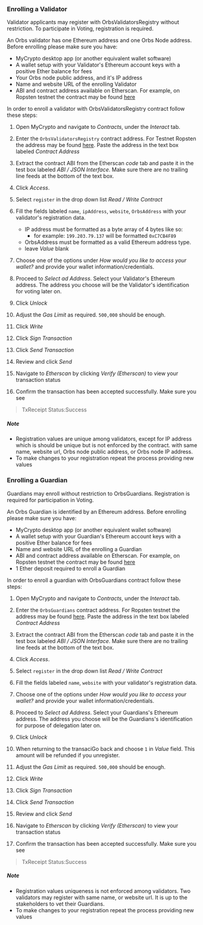 ### Enrolling a Validator

Validator applicants may register with OrbsValidatorsRegistry without 
restriction. To participate in Voting, registration is required. 

An Orbs validator has one Ethereum address and one Orbs Node address.
Before enrolling please make sure you have:

 - MyCrypto desktop app (or another equivalent wallet software)
 - A wallet setup with your Validator's Ethereum account keys with a positive Ether balance for fees
 - Your Orbs node public address, and it's IP address
 - Name and website URL of the enrolling Validator 
 - ABI and contract address available on Etherscan. For example, on Ropsten testnet the contract may be found [here][2] 

In order to enroll a validator with OrbsValidatorsRegistry contract follow these
steps:

1. Open MyCrypto and navigate to *Contracts*, under the *Interact* tab.
1. Enter the `OrbsValidatorsRegistry` contract address. For Testnet Ropsten the address may be found [here][2]. Paste the address in the text 
box labeled *Contract Address*
1. Extract the contract ABI from the Etherscan *code* tab and paste it 
in the test box labeled *ABI / JSON Interface*. Make sure there are no trailing line feeds at the bottom of the text box.
1. Click *Access*.
1. Select `register` in the drop down list *Read / Write Contract*
1. Fill the fields labeled `name`, `ipAddress`, `website`, `OrbsAddress` 
with your validator's registration data.
    - IP address must be formatted as a byte array of 4 bytes like so: 
        - for example: `199.203.79.137` will be formatted `0xC7CB4F89`
    - OrbsAddress must be formatted as a valid Ethereum address type.
    - leave *Value* blank
1. Choose one of the options under *How would you like to access your wallet?*
and provide your wallet information/credentials.
1. Proceed to *Select ad Address*. Select your Validator's Ethereum address. 
The address you choose will be the Validator's identification for voting later on.
1. Click *Unlock*
1. Adjust the *Gas Limit* as required. `500,000` should be enough.
1. Click *Write* 
1. Click *Sign Transaction*
1. Click *Send Transaction*

1. Review and click *Send*

1. Navigate to *Etherscan* by clicking *Verify (Etherscan)* to view your 
transaction status

1. Confirm the transaction has been accepted successfully. 
Make sure you see 
> TxReceipt Status:Success

[2]: https://ropsten.etherscan.io/address/0xd492757cee4c0e1159376aE7Da795fB6D949900a#code
##### Note
* Registration values are unique among validators, except for IP address which 
is should be unique but is not enforced by the contract. 
with same name, website url, Orbs node public address, or Orbs node IP address. 
* To make changes to your registration repeat the process providing new values
 
 

### Enrolling a Guardian

Guardians may enroll without restriction to OrbsGuardians. Registration is 
required for participation in Voting.

An Orbs Guardian is identified by an Ethereum address.
Before enrolling please make sure you have:

 - MyCrypto desktop app (or another equivalent wallet software)
 - A wallet setup with your Guardian's Ethereum account keys with a positive Ether balance for fees
 - Name and website URL of the enrolling a Guardian
 - ABI and contract address available on Etherscan. For example, on Ropsten testnet the contract may be found [here][1] 
 - 1 Ether deposit required to enroll a Guardian
 
In order to enroll a guardian with OrbsGuardians contract follow these
steps:

1. Open MyCrypto and navigate to *Contracts*, under the *Interact* tab.
1. Enter the `OrbsGuardians` contract address. For Ropsten testnet the address may be found [here][1]. Paste the address in the text 
box labeled *Contract Address*
1. Extract the contract ABI from the Etherscan *code* tab and paste it 
in the test box labeled *ABI / JSON Interface*. Make sure there are no trailing line feeds at the bottom of the text box.
1. Click *Access*.
1. Select `register` in the drop down list *Read / Write Contract*
1. Fill the fields labeled `name`, `website` 
with your validator's registration data.
1. Choose one of the options under *How would you like to access your wallet?*
and provide your wallet information/credentials.
1. Proceed to *Select ad Address*. Select your Guardians's Ethereum address. 
The address you choose will be the Guardians's identification for purpose
 of delegation later on.
1. Click *Unlock*
1. When returning to the transaciGo back and choose `1` in *Value* field. This amount will be refunded if you unregister.
1. Adjust the *Gas Limit* as required. `500,000` should be enough.
1. Click *Write* 
1. Click *Sign Transaction*
1. Click *Send Transaction*

1. Review and click *Send*

1. Navigate to *Etherscan* by clicking *Verify (Etherscan)* to view your 
transaction status

1. Confirm the transaction has been accepted successfully. 
Make sure you see 
> TxReceipt Status:Success

[1]: https://ropsten.etherscan.io/address/0x71715337C81a99F1B02c3467168d5d657CeE6bfc#code

##### Note
* Registration values uniqueness is not enforced among validators. 
Two validators may register with same name, or website url. It is up to 
the stakeholders to vet their Guardians. 
* To make changes to your registration repeat the process providing new values
 
 

